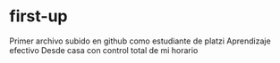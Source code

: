 # first-up
Primer archivo subido en github como estudiante de platzi
Aprendizaje efectivo
Desde casa con control total de mi horario

